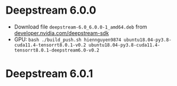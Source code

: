 # Deepstream 6.0.0

- Download file `deepstream-6.0_6.0.0-1_amd64.deb` from [developer.nvidia.com/deepstream-sdk](https://developer.nvidia.com/deepstream-sdk)
- GPU: `bash ./build_push.sh hiennguyen9874 ubuntu18.04-py3.8-cuda11.4-tensorrt8.0.1-v0.2 ubuntu18.04-py3.8-cuda11.4-tensorrt8.0.1-deepstream6.0-v0.2`

# Deepstream 6.0.1
